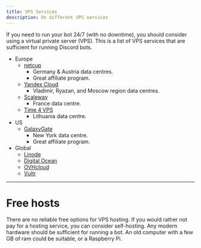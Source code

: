 ```yaml
---
title: VPS Services
description: On different VPS services
---
```


If you need to run your bot 24/7 (with no downtime), you should consider using a virtual private server (VPS). This is a list of VPS services that are sufficient for running Discord bots.

* Europe
    * [netcup](https://www.netcup.eu/)
        * Germany & Austria data centres.
        * Great affiliate program.
    * [Yandex Cloud](https://cloud.yandex.ru/)
        * Vladimir, Ryazan, and Moscow region data centres.
    * [Scaleway](https://www.scaleway.com/)
        * France data centre.
    * [Time 4 VPS](https://www.time4vps.eu/)
        * Lithuania data centre.
* US
    * [GalaxyGate](https://galaxygate.net/)
        * New York data centre.
        * Great affiliate program.
* Global
    * [Linode](https://www.linode.com/)
    * [Digital Ocean](https://www.digitalocean.com/)
    * [OVHcloud](https://www.ovhcloud.com/)
    * [Vultr](https://www.vultr.com/)

---
# Free hosts
There are no reliable free options for VPS hosting. If you would rather not pay for a hosting service, you can consider self-hosting.
Any modern hardware should be sufficient for running a bot. An old computer with a few GB of ram could be suitable, or a Raspberry Pi.
